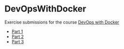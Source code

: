 # DevOpsWithDocker

Exercise submissions for the course [DevOps with Docker](https://devopswithdocker.com/)

- [Part 1](part1/)
- [Part 2](part2/)
- [Part 3](part3/)
